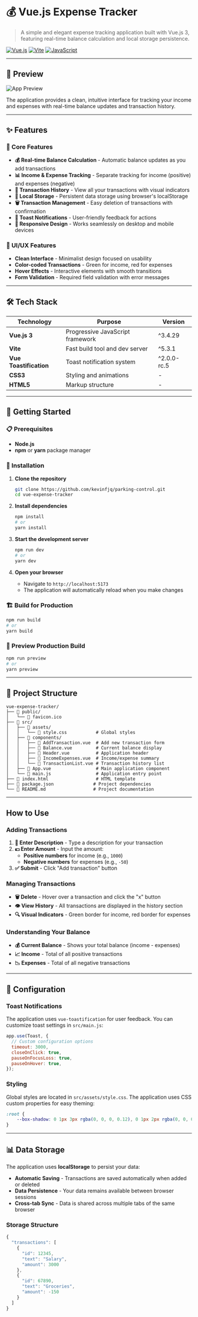 # 💰 Vue.js Expense Tracker

> A simple and elegant expense tracking application built with Vue.js 3, featuring real-time balance calculation and local storage persistence.

[![Vue.js](https://img.shields.io/badge/vuejs-%2335495e.svg?style=for-the-badge&logo=vuedotjs&logoColor=%234FC08D)](https://vuejs.org/)
[![Vite](https://img.shields.io/badge/vite-%23646CFF.svg?style=for-the-badge&logo=vite&logoColor=white)](https://vitejs.dev/)
[![JavaScript](https://img.shields.io/badge/javascript-%23323330.svg?style=for-the-badge&logo=javascript&logoColor=%23F7DF1E)](https://developer.mozilla.org/en-US/docs/Web/JavaScript)

---

## 📸 Preview

![App Preview](images/app-preview.png)

The application provides a clean, intuitive interface for tracking your income and expenses with real-time balance updates and transaction history.

---

## ✨ Features

### 🎯 Core Features
- **💰 Real-time Balance Calculation** - Automatic balance updates as you add transactions
- **📊 Income & Expense Tracking** - Separate tracking for income (positive) and expenses (negative)
- **📝 Transaction History** - View all your transactions with visual indicators
- **💾 Local Storage** - Persistent data storage using browser's localStorage
- **🗑️ Transaction Management** - Easy deletion of transactions with confirmation
- **🔔 Toast Notifications** - User-friendly feedback for actions
- **📱 Responsive Design** - Works seamlessly on desktop and mobile devices

### 🎨 UI/UX Features
- **Clean Interface** - Minimalist design focused on usability
- **Color-coded Transactions** - Green for income, red for expenses
- **Hover Effects** - Interactive elements with smooth transitions
- **Form Validation** - Required field validation with error messages

---

## 🛠️ Tech Stack

| Technology | Purpose | Version |
|------------|---------|---------|
| **Vue.js 3** | Progressive JavaScript framework | ^3.4.29 |
| **Vite** | Fast build tool and dev server | ^5.3.1 |
| **Vue Toastification** | Toast notification system | ^2.0.0-rc.5 |
| **CSS3** | Styling and animations | - |
| **HTML5** | Markup structure | - |

---

## 🚀 Getting Started

### 📋 Prerequisites

- **Node.js**
- **npm** or **yarn** package manager

### 🔧 Installation

1. **Clone the repository**
   ```bash
   git clone https://github.com/kevinfjq/parking-control.git
   cd vue-expense-tracker
   ```

2. **Install dependencies**
   ```bash
   npm install
   # or
   yarn install
   ```

3. **Start the development server**
   ```bash
   npm run dev
   # or
   yarn dev
   ```

4. **Open your browser**
   - Navigate to `http://localhost:5173`
   - The application will automatically reload when you make changes

### 🏗️ Build for Production

```bash
npm run build
# or
yarn build
```

### 👀 Preview Production Build

```bash
npm run preview
# or
yarn preview
```

---

## 📁 Project Structure

```
vue-expense-tracker/
├── 📁 public/
│   └── 📄 favicon.ico
├── 📁 src/
│   ├── 📁 assets/
│   │   └── 📄 style.css           # Global styles
│   ├── 📁 components/
│   │   ├── 📄 AddTransaction.vue  # Add new transaction form
│   │   ├── 📄 Balance.vue         # Current balance display
│   │   ├── 📄 Header.vue          # Application header
│   │   ├── 📄 IncomeExpenses.vue  # Income/expense summary
│   │   └── 📄 TransactionList.vue # Transaction history list
│   ├── 📄 App.vue                 # Main application component
│   └── 📄 main.js                 # Application entry point
├── 📄 index.html                  # HTML template
├── 📄 package.json               # Project dependencies
└── 📄 README.md                  # Project documentation
```

---

## How to Use

### Adding Transactions

1. **📝 Enter Description** - Type a description for your transaction
2. **💵 Enter Amount** - Input the amount:
   - **Positive numbers** for income (e.g., `1000`)
   - **Negative numbers** for expenses (e.g., `-50`)
3. **✅ Submit** - Click "Add transaction" button

### Managing Transactions

- **🗑️ Delete** - Hover over a transaction and click the "x" button
- **👁️ View History** - All transactions are displayed in the history section
- **🔍 Visual Indicators** - Green border for income, red border for expenses

### Understanding Your Balance

- **💰 Current Balance** - Shows your total balance (income - expenses)
- **📈 Income** - Total of all positive transactions
- **📉 Expenses** - Total of all negative transactions

---

## 🔧 Configuration

### Toast Notifications

The application uses `vue-toastification` for user feedback. You can customize toast settings in `src/main.js`:

```javascript
app.use(Toast, {
  // Custom configuration options
  timeout: 3000,
  closeOnClick: true,
  pauseOnFocusLoss: true,
  pauseOnHover: true,
});
```

### Styling

Global styles are located in `src/assets/style.css`. The application uses CSS custom properties for easy theming:

```css
:root {
    --box-shadow: 0 1px 3px rgba(0, 0, 0, 0.12), 0 1px 2px rgba(0, 0, 0, 0.24);
}
```

---

## 📊 Data Storage

The application uses **localStorage** to persist your data:

- **Automatic Saving** - Transactions are saved automatically when added or deleted
- **Data Persistence** - Your data remains available between browser sessions
- **Cross-tab Sync** - Data is shared across multiple tabs of the same browser

### Storage Structure

```javascript
{
  "transactions": [
    {
      "id": 12345,
      "text": "Salary",
      "amount": 3000
    },
    {
      "id": 67890,
      "text": "Groceries",
      "amount": -150
    }
  ]
}
```
